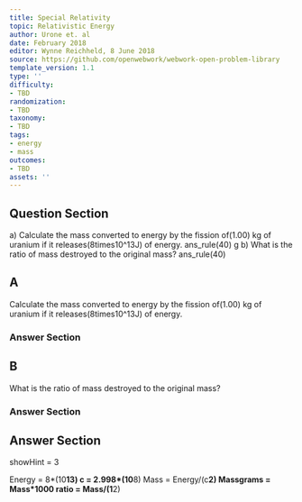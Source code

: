 ```yaml
---
title: Special Relativity
topic: Relativistic Energy
author: Urone et. al
date: February 2018
editor: Wynne Reichheld, 8 June 2018
source: https://github.com/openwebwork/webwork-open-problem-library
template_version: 1.1
type: ''
difficulty:
- TBD
randomization:
- TBD
taxonomy:
- TBD
tags:
- energy
- mass
outcomes:
- TBD
assets: ''
---
```


## Question Section 

a) Calculate the mass converted to energy by the fission of(1.00) kg of uranium if it releases(8times10^13J) of energy. 
ans_rule(40) g
b) What is the ratio of mass destroyed to the original mass?
ans_rule(40)

## A
Calculate the mass converted to energy by the fission of(1.00) kg of uranium if it releases(8times10^13J) of energy. 
### Answer Section
## B
What is the ratio of mass destroyed to the original mass?
### Answer Section


## Answer Section

showHint = 3

Energy = 8*(10**13)
c = 2.998*(10**8)
Mass = Energy/(c**2)
Massgrams = Mass*1000
ratio = Mass/(1**2)